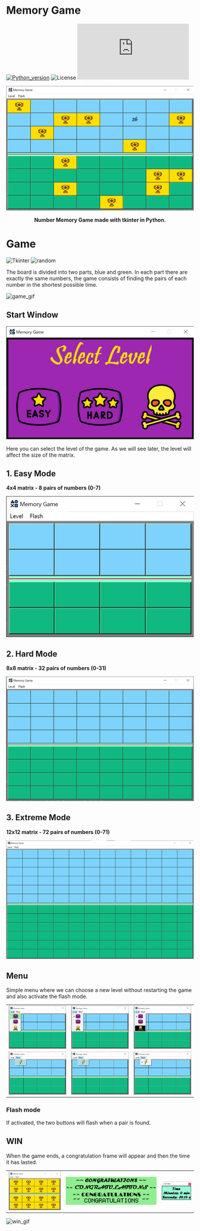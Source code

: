 # Memory Game

[![Python_version](https://img.shields.io/badge/Python-v3.10.2-blueviolet?style=flat&logo=python&logoColor=white)](https://www.python.org/downloads/release/python-3102/)
![License](https://custom-icon-badges.herokuapp.com/github/license/FranGarcia94/Memory-Game?logo=law)
![Size](https://badge-size.herokuapp.com/FranGarcia94/Memory-Game/main/memory_game.py)

<p align = "center">
<a href="https://github.com/FranGarcia94/Memory-Game"><img src="./images/hard_ingame.jpg"/></a>
</p>
<p align = "center">
<b>Number Memory Game made with tkinter in Python.</b>
</p>

# Game

![Tkinter](https://img.shields.io/badge/Tkinter-orange?style=flat)
![random](https://img.shields.io/badge/random-darkred?style=flat)

The board is divided into two parts, blue and green. In each part there are exactly the same numbers, the game consists of finding the pairs of each number in the shortest possible time.

![game_gif](./images/gif_1.gif)

## Start Window

![start_window](./images/init_window.jpg)

Here you can select the level of the game. As we will see later, the level will affect the size of the matrix.

## 1. Easy Mode ##
**4x4 matrix - 8 pairs of numbers (0-7)**

![easy_mode](./images/easy_mode.jpg)

## 2. Hard Mode ##
**8x8 matrix - 32 pairs of numbers (0-31)**

![hard_mode](./images/hard_mode.jpg)

## 3. Extreme Mode ##
**12x12 matrix - 72 pairs of numbers (0-71)**

![extreme_mode](./images/extreme_mode.jpg)

## Menu

Simple menu where we can choose a new level without restarting the game and also activate the flash mode.

| |  | |
| -- | -- | -- |
|![](./images/menu_easy.jpg) |![](./images/menu_easy_2.jpg) |![](./images/menu_extreme.jpg) |
|![](./images/menu_flash.jpg) |![](./images/menu_flash_on.jpg) |![](./images/menu_flash_on_2.jpg) |

### Flash mode

If activated, the two buttons will flash when a pair is found.

## WIN

When the game ends, a congratulation frame will appear and then the time it has lasted.

| |  | |
| -- | -- | -- |
|![](./images/winner_board.jpg) |![](./images/winner_congrat.jpg) |![](./images/winner_time.jpg) |

![win_gif](./images/gif_3.gif)

